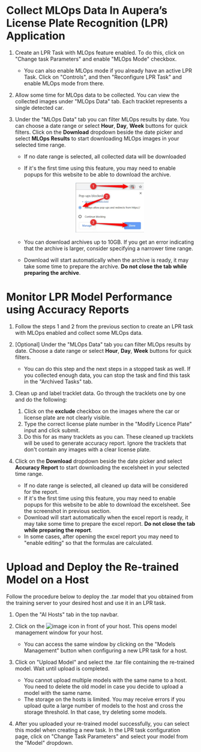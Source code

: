 # Collect MLOps Data In Aupera’s License Plate Recognition (LPR) Application

1. Create an LPR Task with MLOps feature enabled. 
To do this, click on "Change task Parameters" and enable "MLOps Mode" checkbox. 
    - You can also enable MLOps mode if you already have an active LPR Task. 
    Click on "Controls", and then "Reconfigure LPR Task" and enable MLOps mode from there.

2. Allow some time for MLOps data to be collected.
You can view the collected images under "MLOps Data" tab. 
Each tracklet represents a single detected car.

2. Under the "MLOps Data" tab you can filter MLOps results by date. 
You can choose a date range or select **Hour**, **Day**, **Week** buttons for quick filters. 
Click on the **Download** dropdown beside the date picker and select **MLOps Results** to start downloading MLOps images in your selected time range.
    - If no date range is selected, all collected data will be downloaded
    - If it's the first time using this feature, you may need to enable popups for this website to be able to download the archive.

      <div align="center">
        <img 
            width="40%"
            src="./imgs/2.2.10.png" 
            alt="Alt text"
        >
      </div>
    - You can download archives up to 10GB. If you get an error indicating that the archive is larger, consider specifying a narrower time range.
    - Download will start automatically when the archive is ready, it may take some time to prepare the archive. **Do not close the tab while preparing the archive**.

# Monitor LPR Model Performance using Accuracy Reports

1. Follow the steps 1 and 2 from the previous section to create an LPR task with MLOps enabled and collect some MLOps data.

2. [Optional] Under the "MLOps Data" tab you can filter MLOps results by date. 
Choose a date range or select **Hour**, **Day**, **Week** buttons for quick filters. 
    - You can do this step and the next steps in a stopped task as well. If you collected enough data, you can stop the task and find this task in the "Archived Tasks" tab.
3. Clean up and label tracklet data. Go through the tracklets one by one and do the following:
    1. Click on the **exclude** checkbox on the images where the car or license plate are not clearly visible.
    2. Type the correct license plate number in the "Modify Licence Plate" input and click submit.
    4. Do this for as many tracklets as you can. These cleaned up tracklets will be used to generate accuracy report. Ignore the tracklets that don't contain any images with a clear license plate.
4. Click on the **Download** dropdown beside the date picker and select **Accuracy Report** to start downloading the excelsheet in your selected time range.
    - If no date range is selected, all cleaned up data will be considered for the report.
    - If it's the first time using this feature, you may need to enable popups for this website to be able to download the excelsheet. See the screenshot in previous section.
    - Download will start automatically when the excel report is ready, it may take some time to prepare the excel report. **Do not close the tab while preparing the report**.
    - In some cases, after opening the excel report you may need to "enable editing" so that the formulas are calculated.

# Upload and Deploy the Re-trained Model on a Host

Follow the procedure below to deploy the .tar model that you obtained from the training server to your desired host and use it in an LPR task.

1. Open the "AI Hosts" tab in the top navbar.

2. Click on the ![image](https://github.com/auperatech/VMSS2.0/assets/23494593/377239e6-ab4e-4192-9673-982fb3f10b61) icon in front of your host.
   This opens model management window for your host.
    - You can access the same window by clicking on the "Models Management" button when configuring a new LPR task for a host.

3. Click on "Upload Model" and select the .tar file containing the re-trained model. Wait until upload is completed.
    - You cannot upload multiple models with the same name to a host. You need to delete the old model in case you decide to upload a model with the same name.
    - The storage on the hosts is limited. You may receive errors if you upload quite a large number of models to the host and cross the storage threshold. In that case, try deleting some models.

4. After you uploaded your re-trained model successfully, you can select this model
   when creating a new task. In the LPR task configuration page, click on "Change 
   Task Parameters" and select your model from the "Model" dropdown.
